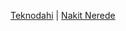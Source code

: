 <a href="https://teknodahi.com.tr" rel="dofollow" target="_blank">Teknodahi</a> |
<a href="https://nakitnerede.com.tr" rel="dofollow" target="_blank">Nakit Nerede</a>
